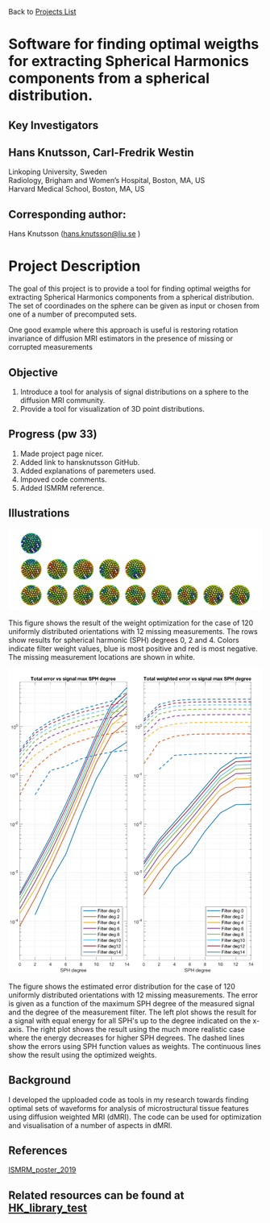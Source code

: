 Back to [Projects List](../../README.md#ProjectsList)

# Software for finding optimal weigths for extracting Spherical Harmonics components from a spherical distribution.

## Key Investigators  
## Hans Knutsson, Carl-Fredrik Westin  
Linkoping University, Sweden  
Radiology, Brigham and Women’s Hospital, Boston, MA, US  
Harvard Medical School, Boston, MA, US

## Corresponding author:  
Hans Knutsson (hans.knutsson@liu.se )

# Project Description  
The goal of this project is to provide a tool for finding optimal weigths for extracting Spherical Harmonics components from a spherical distribution. The set of coordinades on the sphere can be given as input or chosen from one of a number of precomputed sets.

One good example where this approach is useful is restoring rotation invariance of diffusion MRI estimators in the presence of missing or corrupted measurements 

## Objective  
<!-- Describe here WHAT you would like to achieve (what you will have as end result). -->
1. Introduce a tool for analysis of signal distributions on a sphere to the diffusion MRI community.
2. Provide a tool for visualization of 3D point distributions.

<!-- ## Approach and Plan  
Describe here HOW you would like to achieve the objectives stated above. -->

<!-- 1. Discuss / demo the CMB platform
2. Integrate ITK into the CMB plaform
3. Integrate display of oriented image data in VTK
4. Basic thresholding -->

<!--## Progress and Next Steps-->
## Progress  (pw 33)  
<!-- Update this section as you make progress, describing of what you have ACTUALLY DONE. If there are specific steps that you could not complete then you can describe them here, too. -->
1. Made project page nicer.  
2. Added link to hansknutsson GitHub.  
3. Added explanations of paremeters used.  
4. Impoved code comments.  
5. Added ISMRM reference.

## Illustrations  
<!-- Add pictures and links to videos that demonstrate what has been accomplished.
![Description of picture](Example2.jpg)
![Some more images](Example2.jpg)
-->
![Opt_SPH_fig1](https://raw.githubusercontent.com/hansknutsson/HK_library_test/master/Complementary_material/Opt_SPH_fig1.jpg)

This figure shows the result of the weight optimization for the case of 120 uniformly distributed orientations with 12 missing measurements. The rows show results for spherical harmonic (SPH) degrees 0, 2 and 4. Colors indicate filter weight values, blue is most positive and red is most negative. The missing measurement locations are shown in white. 

![SPHerrors_120_12missing](https://github.com/hansknutsson/HK_library_test/raw/master/Complementary_material/SPHerrors_120_12missing.png)

The figure shows the estimated error distribution for the case of 120 uniformly distributed orientations with 12 missing measurements. The error is given as a function of the maximum SPH degree of the measured signal and the degree of the measurement filter. The left plot shows the result for a signal with equal energy for all SPH's up to the degree indicated on the x-axis. The right plot shows the result using the much more realistic case where the energy decreases for higher SPH degrees. The dashed lines show the errors using SPH function values as weights. The continuous lines show the result using the optimized weights.

## Background 
I developed the upploaded code as tools in my research towards finding optimal sets of waveforms for analysis of microstructural tissue features using diffusion weighted MRI (dMRI). The code can be used for optimization and visualisation of a number of aspects in dMRI.

<!-- If you developed any software, include link to the source code repository. If possible, also add links to sample data, and to any relevant publications. -->

## References  
[ISMRM_poster_2019](https://github.com/hansknutsson/HK_library_test/blob/master/Complementary_material/ISMRM_poster_2019.pdf)

## Related resources can be found at [HK_library_test](https://github.com/hansknutsson/HK_library_test)
